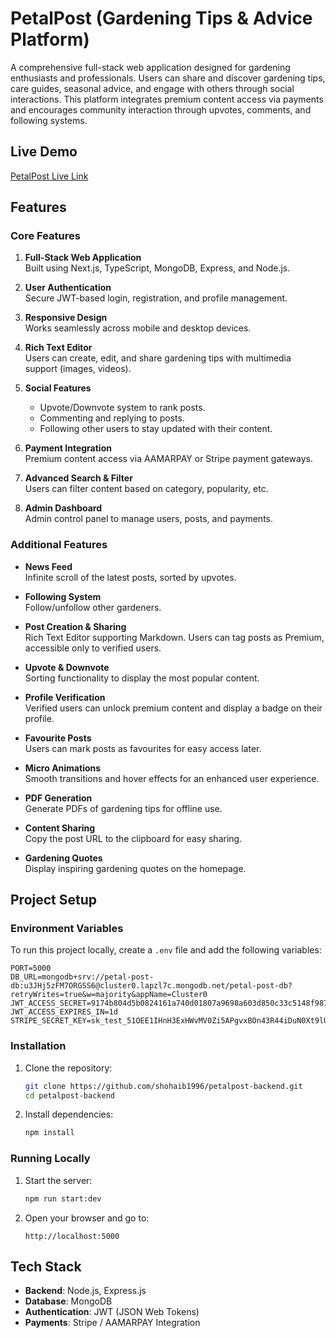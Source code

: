 # PetalPost (Gardening Tips & Advice Platform)

A comprehensive full-stack web application designed for gardening enthusiasts and professionals. Users can share and discover gardening tips, care guides, seasonal advice, and engage with others through social interactions. This platform integrates premium content access via payments and encourages community interaction through upvotes, comments, and following systems.

## Live Demo

[PetalPost Live Link](https://petalpost-backend.vercel.app/)

## Features

### Core Features

1. **Full-Stack Web Application**  
   Built using Next.js, TypeScript, MongoDB, Express, and Node.js.
   
2. **User Authentication**  
   Secure JWT-based login, registration, and profile management.
   
3. **Responsive Design**  
   Works seamlessly across mobile and desktop devices.
   
4. **Rich Text Editor**  
   Users can create, edit, and share gardening tips with multimedia support (images, videos).
   
5. **Social Features**  
   - Upvote/Downvote system to rank posts.
   - Commenting and replying to posts.
   - Following other users to stay updated with their content.
   
6. **Payment Integration**  
   Premium content access via AAMARPAY or Stripe payment gateways.

7. **Advanced Search & Filter**  
   Users can filter content based on category, popularity, etc.

8. **Admin Dashboard**  
   Admin control panel to manage users, posts, and payments.

### Additional Features

- **News Feed**  
  Infinite scroll of the latest posts, sorted by upvotes.
  
- **Following System**  
  Follow/unfollow other gardeners.
  
- **Post Creation & Sharing**  
  Rich Text Editor supporting Markdown. Users can tag posts as Premium, accessible only to verified users.

- **Upvote & Downvote**  
  Sorting functionality to display the most popular content.

- **Profile Verification**  
  Verified users can unlock premium content and display a badge on their profile.

- **Favourite Posts**  
  Users can mark posts as favourites for easy access later.

- **Micro Animations**  
  Smooth transitions and hover effects for an enhanced user experience.

- **PDF Generation**  
  Generate PDFs of gardening tips for offline use.

- **Content Sharing**  
  Copy the post URL to the clipboard for easy sharing.

- **Gardening Quotes**  
  Display inspiring gardening quotes on the homepage.

## Project Setup

### Environment Variables

To run this project locally, create a `.env` file and add the following variables:

```
PORT=5000
DB_URL=mongodb+srv://petal-post-db:u3JHj5zFM7ORGSS6@cluster0.lapzl7c.mongodb.net/petal-post-db?retryWrites=true&w=majority&appName=Cluster0
JWT_ACCESS_SECRET=9174b804d5b0824161a740d01807a9698a603d850c33c5148f9875cf7f6d2805f5198805b75799ea01d53b8f446638c9c1e052425e7ce97c3278a32192461125
JWT_ACCESS_EXPIRES_IN=1d
STRIPE_SECRET_KEY=sk_test_51OEE1IHnH3ExHWvMV0Zi5APgvxBOn43R44iDuN0Xt9lUbnLPAK6ThlQ4JgpqrfNTl5DVm7uUKLkXGSosowkeD8MR00buS4ymxR
```

### Installation

1. Clone the repository:
   ```bash
   git clone https://github.com/shohaib1996/petalpost-backend.git
   cd petalpost-backend
   ```

2. Install dependencies:
   ```bash
   npm install
   ```

### Running Locally

1. Start the server:
   ```bash
   npm run start:dev
   ```

2. Open your browser and go to:
   ```
   http://localhost:5000
   ```

## Tech Stack

- **Backend**: Node.js, Express.js
- **Database**: MongoDB
- **Authentication**: JWT (JSON Web Tokens)
- **Payments**: Stripe / AAMARPAY Integration
